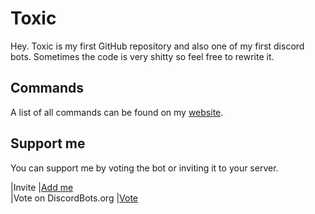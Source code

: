 # Toxic

Hey. Toxic is my first GitHub repository and also one of my first discord bots.
Sometimes the code is very shitty so feel free to rewrite it.

## Commands

A list of all commands can be found on my [website](https://drainyyy.jimdofree.com).

## Support me

You can support me by voting the bot or inviting it to your server.

|Invite			 			|[Add me](https://discordapp.com/api/oauth2/authorize?client_id=497000115194822661&permissions=8&scope=bot)            
|Vote on DiscordBots.org    |[Vote](https://discordbots.org/bot/497000115194822661/vote)